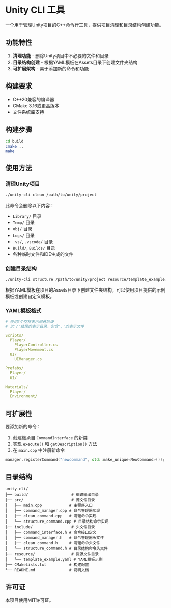 # Unity CLI 工具

一个用于管理Unity项目的C++命令行工具，提供项目清理和目录结构创建功能。

## 功能特性

1. **清理功能** - 删除Unity项目中不必要的文件和目录
2. **目录结构创建** - 根据YAML模板在Assets目录下创建文件夹结构
3. **可扩展架构** - 易于添加新的命令和功能

## 构建要求

- C++20兼容的编译器
- CMake 3.16或更高版本
- 文件系统库支持

## 构建步骤

```bash
cd build
cmake ..
make
```

## 使用方法

### 清理Unity项目

```bash
./unity-cli clean /path/to/unity/project
```

此命令会删除以下内容：
- `Library/` 目录
- `Temp/` 目录
- `obj/` 目录
- `Logs/` 目录
- `.vs/`, `.vscode/` 目录
- `Build/`, `Builds/` 目录
- 各种临时文件和IDE生成的文件

### 创建目录结构

```bash
./unity-cli structure /path/to/unity/project resource/template_example.yaml
```

根据YAML模板在项目的Assets目录下创建文件夹结构。可以使用项目提供的示例模板或创建自定义模板。

### YAML模板格式

```yaml
# 使用2个空格表示缩进层级
# 以'/'结尾的表示目录，包含'.'的表示文件

Scripts/
  Player/
    PlayerController.cs
    PlayerMovement.cs
  UI/
    UIManager.cs

Prefabs/
  Player/
  UI/

Materials/
  Player/
  Environment/
```

## 可扩展性

要添加新的命令：

1. 创建继承自 `CommandInterface` 的新类
2. 实现 `execute()` 和 `getDescription()` 方法
3. 在 `main.cpp` 中注册新命令

```cpp
manager.registerCommand("newcommand", std::make_unique<NewCommand>());
```

## 目录结构

```
unity-cli/
├── build/                   # 编译输出目录
├── src/                     # 源文件目录
│   ├── main.cpp            # 主程序入口
│   ├── command_manager.cpp # 命令管理器实现
│   ├── clean_command.cpp   # 清理命令实现
│   └── structure_command.cpp # 目录结构命令实现
├── include/                 # 头文件目录
│   ├── command_interface.h # 命令接口定义
│   ├── command_manager.h   # 命令管理器头文件
│   ├── clean_command.h     # 清理命令头文件
│   └── structure_command.h # 目录结构命令头文件
├── resource/                # 资源文件目录
│   └── template_example.yaml # YAML模板示例
├── CMakeLists.txt          # 构建配置
└── README.md               # 说明文档
```

## 许可证

本项目使用MIT许可证。